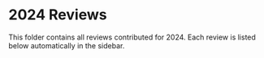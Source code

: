 # 2024 Reviews

This folder contains all reviews contributed for 2024. Each review is listed below automatically in the sidebar.
